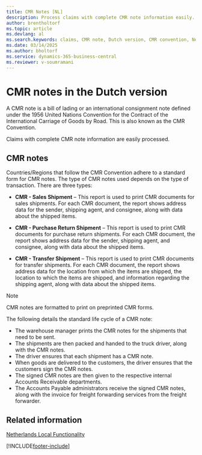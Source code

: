 ```yaml
---
title: CMR Notes [NL]
description: Process claims with complete CMR note information easily. Use the Dutch feature to follow the CMR Convention with standard CMR notes.
author: brentholtorf
ms.topic: article
ms.devlang: al
ms.search.keywords: claims, CMR note, Dutch version, CMR convention, Netherlands
ms.date: 03/14/2025
ms.author: bholtorf
ms.service: dynamics-365-business-central
ms.reviewer: v-soumramani
---
```


# CMR notes in the Dutch version

A CMR note is a bill of lading or an international consignment note defined under the 1956 United Nations Convention for the Contract of the International Carriage of Goods by Road. This is also known as the CMR Convention.  

Claims with complete CMR note information are easily processed.  

## CMR notes

Countries/Regions that follow the CMR Convention adhere to a standard form for CMR notes. The type of CMR notes used depends on the type of transaction. There are three types:  

- **CMR - Sales Shipment** – This report is used to print CMR documents for sales shipments. For each CMR document, the report shows address data for the sender, shipping agent, and consignee, along with data about the shipped items.

- **CMR - Purchase Return Shipment** – This report is used to print CMR documents for purchase return shipments. For each CMR document, the report shows address data for the sender, shipping agent, and consignee, along with data about the shipped items.

- **CMR - Transfer Shipment** – This report is used to print CMR documents for transfer shipments. For each CMR document, the report shows address data for the location from which the items are shipped, the location to which the items are shipped, and information regarding the shipping agent, along with data about the shipped items.

> [!NOTE]  
> CMR notes are formatted to print on preprinted CMR forms.  

The following details the standard life cycle of a CMR note:  

- The warehouse manager prints the CMR notes for the shipments that need to be sent.  
- The shipments are then packed and handed to the truck driver, along with the CMR notes.  
- The driver ensures that each shipment has a CMR note.  
- When goods are delivered to the customers, the driver ensures that the customers sign the CMR notes.  
- The signed CMR notes are then given to the respective internal Accounts Receivable departments.  
- The Accounts Payable administrators receive the signed CMR notes, along with the invoice for freight forwarding services from the freight forwarder.  

## Related information

[Netherlands Local Functionality](netherlands-local-functionality.md)

[!INCLUDE[footer-include](../../includes/footer-banner.md)]
